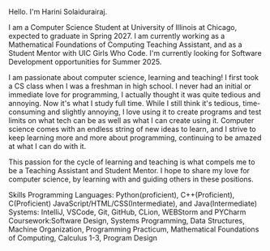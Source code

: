 Hello. I'm Harini Solaidurairaj. 

I am a Computer Science Student at University of Illinois at Chicago, expected to graduate in Spring 2027. I am currently working as a Mathematical Foundations of Computing Teaching Assistant, and as a Student Mentor with UIC Girls Who Code. I'm currently looking for Software Development opportunities for Summer 2025.

I am passionate about computer science, learning and teaching! I first took a CS class when I was a freshman in high school. I never had an initial or immediate love for programming, I actually thought it was quite tedious and annoying. Now it's what I study full time. While I still think it's tedious, time-consuming and slightly annoying, I love using it to create programs and test limits on what tech can be as well as what I can create using it. Computer science comes with an endless string of new ideas to learn, and I strive to keep learning more and more about programming, continuing to be amazed at what I can do with it. 

This passion for the cycle of learning and teaching is what compels me to be a Teaching Assistant and Student Mentor. I hope to share my love for computer science, by learning with and guiding others in these positions. 

Skills
Programming Languages: Python(proficient), C++(Proficient), C(Proficient) JavaScript/HTML/CSS(Intermediate), and Java(Intermediate)
Systems: IntelliJ, VSCode, Git, GitHub, CLion, WEBStorm and PYCharm
Coursework:Software Design, Systems Programming, Data Structures, Machine Organization, Programming Practicum, Mathematical Foundations of Computing, Calculus 1-3, Program Design
